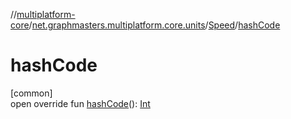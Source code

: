 //[multiplatform-core](../../../index.md)/[net.graphmasters.multiplatform.core.units](../index.md)/[Speed](index.md)/[hashCode](hash-code.md)

# hashCode

[common]\
open override fun [hashCode](hash-code.md)(): [Int](https://kotlinlang.org/api/latest/jvm/stdlib/kotlin/-int/index.html)
